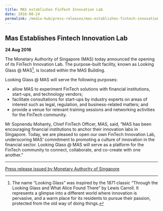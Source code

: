 ```yaml
---
title: MAS establishes FinTech Innovation Lab
date: 2016-08-24
permalink: /media-hub/press-releases/mas-establishes-fintech-innovation-lab
---
```

## Mas Establishes Fintech Innovation Lab ##

**24 Aug 2016**

The Monetary Authority of Singapore (MAS) today announced the opening of its FinTech Innovation Lab. The purpose-built facility, known as Looking Glass @ MAS[^1], is located within the MAS Building.

Looking Glass @ MAS will serve the following purposes:

* allow MAS to experiment FinTech solutions with financial institutions, start-ups, and technology vendors;
* facilitate consultations for start-ups by industry experts on areas of interest such as legal, regulation, and business-related matters; and
* provide a venue for relevant training sessions and networking activities for the FinTech community.
    
Mr Sopnendu Mohanty, Chief FinTech Officer, MAS, said, “MAS has been encouraging financial institutions to anchor their innovation labs in Singapore. Today, we are pleased to open our own FinTech Innovation Lab, underscoring MAS’ commitment to promoting a culture of innovation in the financial sector. Looking Glass @ MAS will serve as a platform for the FinTech community to connect, collaborate, and co-create with one another.”

--------

[^1]: The name “Looking Glass” was inspired by the 1871 classic “Through the Looking Glass and What Alice Found There” by Lewis Carroll. It represents a glimpse into a different world where innovation is pervasive, and a warm place for its residents to pursue their passion, protected from the old way of doing things.

[Press release issued by Monetary Authority of Singapore](https://www.mas.gov.sg/news/media-releases/2016/mas-establishes-fintech-innovation-lab)